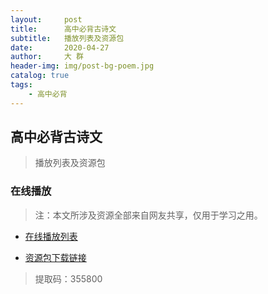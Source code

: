 ```yaml
---
layout:     post
title:      高中必背古诗文
subtitle:   播放列表及资源包
date:       2020-04-27
author:     大 群
header-img: img/post-bg-poem.jpg
catalog: true
tags:
    - 高中必背
---
```


## 高中必背古诗文

>播放列表及资源包

### 在线播放

>注：本文所涉及资源全部来自网友共享，仅用于学习之用。

- [在线播放列表](http://jdaudio.frp.wziyi.net:88/hischool)

- [资源包下载链接](https://545c.com/dir/25651521-38636619-6440ff)

>提取码：355800

